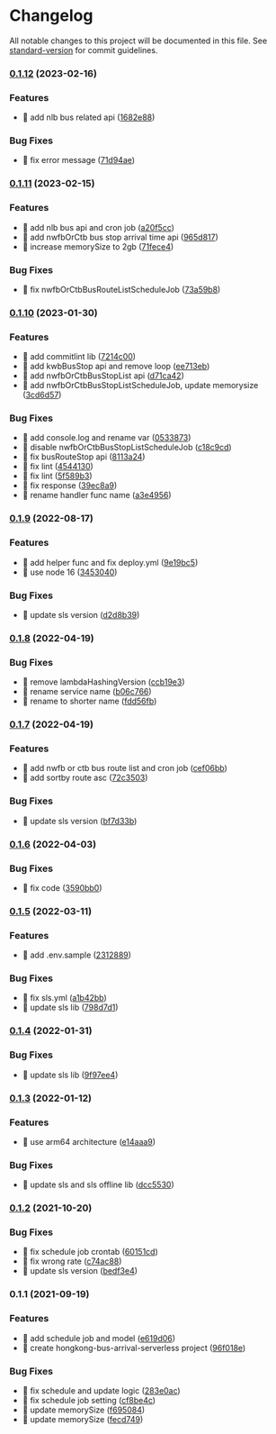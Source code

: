 # Changelog

All notable changes to this project will be documented in this file. See [standard-version](https://github.com/conventional-changelog/standard-version) for commit guidelines.

### [0.1.12](https://github.com/yeukfei02/hongkong-bus-arrival-serverless/compare/v0.1.11...v0.1.12) (2023-02-16)


### Features

* 🎸 add nlb bus related api ([1682e88](https://github.com/yeukfei02/hongkong-bus-arrival-serverless/commit/1682e88d62ee117c33f4b9bd073411374b75c153))


### Bug Fixes

* 🐛 fix error message ([71d94ae](https://github.com/yeukfei02/hongkong-bus-arrival-serverless/commit/71d94aecc912f4eb0e92ffc0e370086d7f58dbf2))

### [0.1.11](https://github.com/yeukfei02/hongkong-bus-arrival-serverless/compare/v0.1.10...v0.1.11) (2023-02-15)


### Features

* 🎸 add nlb bus api and cron job ([a20f5cc](https://github.com/yeukfei02/hongkong-bus-arrival-serverless/commit/a20f5cc7828f9ba4d344c49ebbe3392aa6eaa8e1))
* 🎸 add nwfbOrCtb bus stop arrival time api ([965d817](https://github.com/yeukfei02/hongkong-bus-arrival-serverless/commit/965d8176f18220ed67e7e1664c804f732c72d25b))
* 🎸 increase memorySize to 2gb ([71fece4](https://github.com/yeukfei02/hongkong-bus-arrival-serverless/commit/71fece43befc2e5d0549b76649fa02c00ce6951e))


### Bug Fixes

* 🐛 fix nwfbOrCtbBusRouteListScheduleJob ([73a59b8](https://github.com/yeukfei02/hongkong-bus-arrival-serverless/commit/73a59b84217355146e8d2a6848b53c81b6116f1f))

### [0.1.10](https://github.com/yeukfei02/hongkong-bus-arrival-serverless/compare/v0.1.9...v0.1.10) (2023-01-30)


### Features

* 🎸 add commitlint lib ([7214c00](https://github.com/yeukfei02/hongkong-bus-arrival-serverless/commit/7214c00f5b306446334cea88ba89765d4b484b58))
* 🎸 add kwbBusStop api and remove loop ([ee713eb](https://github.com/yeukfei02/hongkong-bus-arrival-serverless/commit/ee713eba12cf49211510f92be532d62d5a29b1e3))
* 🎸 add nwfbOrCtbBusStopList api ([d71ca42](https://github.com/yeukfei02/hongkong-bus-arrival-serverless/commit/d71ca4273a2914ff4d3b7c77484091b53ba03d83))
* 🎸 add nwfbOrCtbBusStopListScheduleJob, update memorysize ([3cd6d57](https://github.com/yeukfei02/hongkong-bus-arrival-serverless/commit/3cd6d57da771b4187e5f43e8044dec72b7793b18))


### Bug Fixes

* 🐛 add console.log and rename var ([0533873](https://github.com/yeukfei02/hongkong-bus-arrival-serverless/commit/053387330a51f07c23603ee3b2a07de7b844402d))
* 🐛 disable nwfbOrCtbBusStopListScheduleJob ([c18c9cd](https://github.com/yeukfei02/hongkong-bus-arrival-serverless/commit/c18c9cd54f34bc5c2cbb3ef371c2cb9758c2eecf))
* 🐛 fix busRouteStop api ([8113a24](https://github.com/yeukfei02/hongkong-bus-arrival-serverless/commit/8113a24421b943bf28d2ed63a2d0e6a9cbc6ed35))
* 🐛 fix lint ([4544130](https://github.com/yeukfei02/hongkong-bus-arrival-serverless/commit/4544130bd6a5cc6fdd5ce49b0421808e25ceb9f6))
* 🐛 fix lint ([5f589b3](https://github.com/yeukfei02/hongkong-bus-arrival-serverless/commit/5f589b3bab5c6c25bb8657511f21312d841c7035))
* 🐛 fix response ([39ec8a9](https://github.com/yeukfei02/hongkong-bus-arrival-serverless/commit/39ec8a9d9e1289174b4ad67114a03fa410c43364))
* 🐛 rename handler func name ([a3e4956](https://github.com/yeukfei02/hongkong-bus-arrival-serverless/commit/a3e4956e3fad6abd3b84ad120e342ea78bc6fdd1))

### [0.1.9](https://github.com/yeukfei02/hongkong-bus-arrival-serverless/compare/v0.1.8...v0.1.9) (2022-08-17)


### Features

* 🎸 add helper func and fix deploy.yml ([9e19bc5](https://github.com/yeukfei02/hongkong-bus-arrival-serverless/commit/9e19bc5dc21a1d716078f6c882992c35a2d39fef))
* 🎸 use node 16 ([3453040](https://github.com/yeukfei02/hongkong-bus-arrival-serverless/commit/345304070d5ffbcb1630c1ddf449daaa29dbb666))


### Bug Fixes

* 🐛 update sls version ([d2d8b39](https://github.com/yeukfei02/hongkong-bus-arrival-serverless/commit/d2d8b39b1429b8595342d6d1f9522877394c7e6b))

### [0.1.8](https://github.com/yeukfei02/hongkong-bus-arrival-serverless/compare/v0.1.7...v0.1.8) (2022-04-19)


### Bug Fixes

* 🐛 remove lambdaHashingVersion ([ccb19e3](https://github.com/yeukfei02/hongkong-bus-arrival-serverless/commit/ccb19e306a84175de19316962ac8218fdb1e1489))
* 🐛 rename service name ([b06c766](https://github.com/yeukfei02/hongkong-bus-arrival-serverless/commit/b06c766fd3f60081925ff39a1f8b868211e7995a))
* 🐛 rename to shorter name ([fdd56fb](https://github.com/yeukfei02/hongkong-bus-arrival-serverless/commit/fdd56fb225a5fbd35b81960eb2adc5e635f17fcb))

### [0.1.7](https://github.com/yeukfei02/hongkong-bus-arrival-serverless/compare/v0.1.6...v0.1.7) (2022-04-19)


### Features

* 🎸 add nwfb or ctb bus route list and cron job ([cef06bb](https://github.com/yeukfei02/hongkong-bus-arrival-serverless/commit/cef06bb2dc5e59d8486d4449046b8525cb486f10))
* 🎸 add sortby route asc ([72c3503](https://github.com/yeukfei02/hongkong-bus-arrival-serverless/commit/72c3503483c4361d157a57b6ffc985a5e8c00a59))


### Bug Fixes

* 🐛 update sls version ([bf7d33b](https://github.com/yeukfei02/hongkong-bus-arrival-serverless/commit/bf7d33b636d69af97d49bcb9072f15100f394718))

### [0.1.6](https://github.com/yeukfei02/hongkong-bus-arrival-serverless/compare/v0.1.5...v0.1.6) (2022-04-03)


### Bug Fixes

* 🐛 fix code ([3590bb0](https://github.com/yeukfei02/hongkong-bus-arrival-serverless/commit/3590bb0ffd74c87e105298fef330dc85c9fa9c56))

### [0.1.5](https://github.com/yeukfei02/hongkong-bus-arrival-serverless/compare/v0.1.4...v0.1.5) (2022-03-11)


### Features

* 🎸 add .env.sample ([2312889](https://github.com/yeukfei02/hongkong-bus-arrival-serverless/commit/231288969d0a1a756ee7a045ba91f89992ec3a63))


### Bug Fixes

* 🐛 fix sls.yml ([a1b42bb](https://github.com/yeukfei02/hongkong-bus-arrival-serverless/commit/a1b42bb1a2d96cbbaeee10dcea2ba1b9746e10dd))
* 🐛 update sls lib ([798d7d1](https://github.com/yeukfei02/hongkong-bus-arrival-serverless/commit/798d7d10d2d4c54d264988721cafc9f6cd5b814d))

### [0.1.4](https://github.com/yeukfei02/hongkong-bus-arrival-serverless/compare/v0.1.3...v0.1.4) (2022-01-31)


### Bug Fixes

* 🐛 update sls lib ([9f97ee4](https://github.com/yeukfei02/hongkong-bus-arrival-serverless/commit/9f97ee486a7f74db73f25fbdbd0f5b0b3c8377ea))

### [0.1.3](https://github.com/yeukfei02/hongkong-bus-arrival-serverless/compare/v0.1.2...v0.1.3) (2022-01-12)


### Features

* 🎸 use arm64 architecture ([e14aaa9](https://github.com/yeukfei02/hongkong-bus-arrival-serverless/commit/e14aaa9335eb1ddaae34fdc4d09327b4d2904884))


### Bug Fixes

* 🐛 update sls and sls offline lib ([dcc5530](https://github.com/yeukfei02/hongkong-bus-arrival-serverless/commit/dcc553028fad04efe700685228b621968c806480))

### [0.1.2](https://github.com/yeukfei02/hongkong-bus-arrival-serverless/compare/v0.1.1...v0.1.2) (2021-10-20)


### Bug Fixes

* 🐛 fix schedule job crontab ([60151cd](https://github.com/yeukfei02/hongkong-bus-arrival-serverless/commit/60151cdeb2726ff30fa6777b36fd3d038aca46fd))
* 🐛 fix wrong rate ([c74ac88](https://github.com/yeukfei02/hongkong-bus-arrival-serverless/commit/c74ac881420799f3d9cc52db003a90d29cd1ea1a))
* 🐛 update sls version ([bedf3e4](https://github.com/yeukfei02/hongkong-bus-arrival-serverless/commit/bedf3e4ce7b0d8d138bb8abb8d10f32ac138cb3f))

### 0.1.1 (2021-09-19)


### Features

* 🎸 add schedule job and model ([e619d06](https://github.com/yeukfei02/hongkong-bus-arrival-serverless/commit/e619d063b5c5ed5f1a75f6905afa75457bb81bbf))
* 🎸 create hongkong-bus-arrival-serverless project ([96f018e](https://github.com/yeukfei02/hongkong-bus-arrival-serverless/commit/96f018e1429b1414b590555556accc6a251a97c0))


### Bug Fixes

* 🐛 fix schedule and update logic ([283e0ac](https://github.com/yeukfei02/hongkong-bus-arrival-serverless/commit/283e0ac00b799f673c6856dc358cfbaa0e0a5b91))
* 🐛 fix schedule job setting ([cf8be4c](https://github.com/yeukfei02/hongkong-bus-arrival-serverless/commit/cf8be4c029d872c2d754691745fce0dbe8ee0b9a))
* 🐛 update memorySize ([f695084](https://github.com/yeukfei02/hongkong-bus-arrival-serverless/commit/f695084855e6b98b206dc28e9b4850cfaba15389))
* 🐛 update memorySize ([fecd749](https://github.com/yeukfei02/hongkong-bus-arrival-serverless/commit/fecd749bd774c6e0ea7151606fe37d5cd041e6d2))
